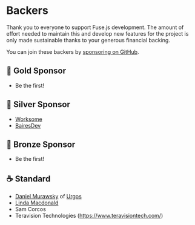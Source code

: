 # Backers

Thank you to everyone to support Fuse.js development. The amount of effort needed to maintain this and develop new features for the project is only made sustainable thanks to your generous financial backing.

You can join these backers by [sponsoring on GitHub](https://github.com/sponsors/krisk).

## 🥇 Gold Sponsor

- Be the first!

## 🥈 Silver Sponsor

- [Worksome](https://www.worksome.com/)
- [BairesDev](https://www.bairesdev.com/sponsoring-open-source-projects/)

## 🥉 Bronze Sponsor

- Be the first!

## ☕ Standard

- [Daniel Murawsky](https://github.com/dmurawsky) of [Urgos](https://urgos.io)
- [Linda Macdonald](https://github.com/lindamacdonald)
- Sam Corcos
- Teravision Technologies (https://www.teravisiontech.com/)
  
